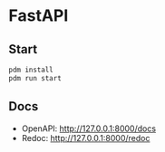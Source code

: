 # FastAPI

## Start

```bash
pdm install
pdm run start
```

## Docs

- OpenAPI: <http://127.0.0.1:8000/docs>
- Redoc: <http://127.0.0.1:8000/redoc>
